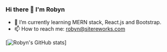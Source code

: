 ### Hi there 👋 I'm Robyn

- 🌱 I’m currently learning MERN stack, React.js and Bootstrap.
- 📫 How to reach me: robyn@sitereworks.com

<!-- other info
- 💬 Ask me about ...
- 👯 I’m looking to collaborate on ...
- 🤔 I’m looking for help with ...
- 😄 Pronouns: ...
- ⚡ Fun fact: ...
-->

[![Robyn's GitHub stats](https://github-readme-stats.vercel.app/api?username=robyng&theme=vue-dark&show_icons=true)]

